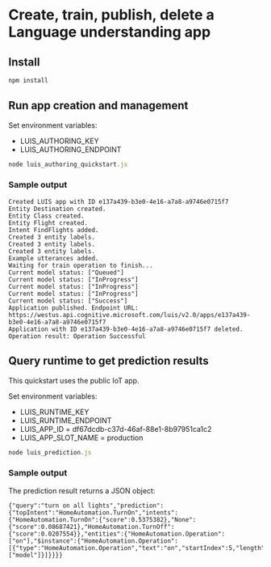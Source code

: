 # Create, train, publish, delete a Language understanding app

## Install

```javascript
npm install
```

## Run app creation and management

Set environment variables:

* LUIS_AUTHORING_KEY
* LUIS_AUTHORING_ENDPOINT

```javascript
node luis_authoring_quickstart.js
```

### Sample output

```console
Created LUIS app with ID e137a439-b3e0-4e16-a7a8-a9746e0715f7
Entity Destination created.
Entity Class created.
Entity Flight created.
Intent FindFlights added.
Created 3 entity labels.
Created 3 entity labels.
Created 3 entity labels.
Example utterances added.
Waiting for train operation to finish...
Current model status: ["Queued"]
Current model status: ["InProgress"]
Current model status: ["InProgress"]
Current model status: ["InProgress"]
Current model status: ["Success"]
Application published. Endpoint URL: https://westus.api.cognitive.microsoft.com/luis/v2.0/apps/e137a439-b3e0-4e16-a7a8-a9746e0715f7
Application with ID e137a439-b3e0-4e16-a7a8-a9746e0715f7 deleted. Operation result: Operation Successful
```

## Query runtime to get prediction results

This quickstart uses the public IoT app.

Set environment variables:

* LUIS_RUNTIME_KEY
* LUIS_RUNTIME_ENDPOINT
* LUIS_APP_ID = df67dcdb-c37d-46af-88e1-8b97951ca1c2
* LUIS_APP_SLOT_NAME = production

```javascript
node luis_prediction.js
```

### Sample output

The prediction result returns a JSON object:

```console
{"query":"turn on all lights","prediction":{"topIntent":"HomeAutomation.TurnOn","intents":{"HomeAutomation.TurnOn":{"score":0.5375382},"None":{"score":0.08687421},"HomeAutomation.TurnOff":{"score":0.0207554}},"entities":{"HomeAutomation.Operation":["on"],"$instance":{"HomeAutomation.Operation":[{"type":"HomeAutomation.Operation","text":"on","startIndex":5,"length":2,"score":0.724984169,"modelTypeId":-1,"modelType":"Unknown","recognitionSources":["model"]}]}}}}
```
